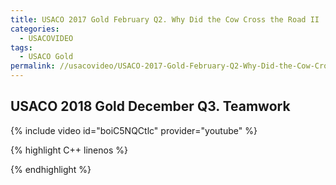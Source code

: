 ```yaml
---
title: USACO 2017 Gold February Q2. Why Did the Cow Cross the Road II
categories:
  - USACOVIDEO
tags:
  - USACO Gold
permalink: //usacovideo/USACO-2017-Gold-February-Q2-Why-Did-the-Cow-Cross-the-Road-II
---
```

  
## USACO 2018 Gold December Q3. Teamwork
  
{% include video id="boiC5NQCtlc" provider="youtube" %}
  
  
{% highlight C++ linenos %}
  
{% endhighlight %}  


